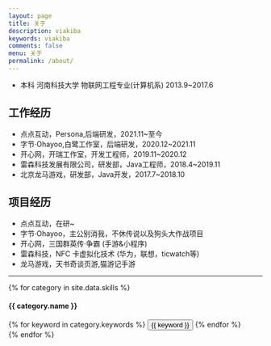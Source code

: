 ```yaml
---
layout: page
title: 关于
description: viakiba
keywords: viakiba
comments: false
menu: 关于
permalink: /about/
---
```


- 本科 河南科技大学 物联网工程专业(计算机系) 2013.9~2017.6

## 工作经历

- 点点互动，Persona,后端研发，2021.11~至今
- 字节·Ohayoo,白鹭工作室，后端研发，2020.12~2021.11
- 开心网，开瑞工作室，开发工程师，2019.11~2020.12
- 雷森科技发展有限公司，研发部，Java工程师，2018.4~2019.11
- 北京龙马游戏，研发部，Java开发，2017.7~2018.10

## 项目经历

- 点点互动，在研~
- 字节·Ohayoo，主公别消我，不休传说以及狗头大作战项目
- 开心网，三国群英传·争霸 (手游&小程序)
- 雷森科技，NFC 卡虚拟化技术 (华为，联想，ticwatch等)
- 龙马游戏，天书奇谈页游,猫游记手游

***

{% for category in site.data.skills %}

#### {{ category.name }}
<div class="btn-inline">
{% for keyword in category.keywords %}
<button class="btn btn-outline" type="button">{{ keyword }}</button>
{% endfor %}
</div>
{% endfor %}

